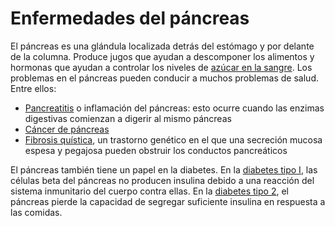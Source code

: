 Enfermedades del páncreas
=========================


El páncreas es una glándula localizada detrás del estómago y por delante de la columna. Produce jugos que ayudan a descomponer los alimentos y hormonas que ayudan a controlar los niveles de [azúcar en la sangre](https://medlineplus.gov/spanish/bloodglucose.html). Los problemas en el páncreas pueden conducir a muchos problemas de salud. Entre ellos:


* [Pancreatitis](https://medlineplus.gov/spanish/pancreatitis.html) o inflamación del páncreas: esto ocurre cuando las enzimas digestivas comienzan a digerir al mismo páncreas
* [Cáncer de páncreas](https://medlineplus.gov/spanish/pancreaticcancer.html)
* [Fibrosis quística](https://medlineplus.gov/spanish/cysticfibrosis.html), un trastorno genético en el que una secreción mucosa espesa y pegajosa pueden obstruir los conductos pancreáticos


El páncreas también tiene un papel en la diabetes. En la [diabetes tipo I](https://medlineplus.gov/spanish/diabetestype1.html), las células beta del páncreas no producen insulina debido a una reacción del sistema inmunitario del cuerpo contra ellas. En la [diabetes tipo 2](https://medlineplus.gov/spanish/diabetestype2.html), el páncreas pierde la capacidad de segregar suficiente insulina en respuesta a las comidas. 


